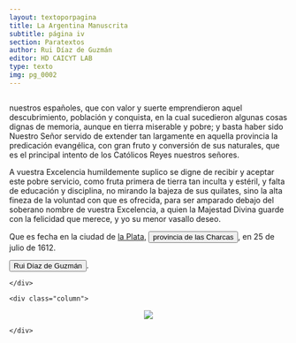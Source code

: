 ```yaml
---
layout: textoporpagina
title: La Argentina Manuscrita
subtitle: página iv
section: Paratextos
author: Rui Díaz de Guzmán
editor: HD CAICYT LAB
type: texto
img: pg_0002
---
```


<div class="row">
	<div class="column">

<p>nuestros españoles, que con valor y suerte emprendieron aquel descubrimiento, población y conquista, en la cual sucedieron algunas cosas dignas de memoria, aunque en tierra miserable y pobre; y basta haber sido Nuestro Señor servido de extender tan largamente en aquella provincia la predicación evangélica, con gran fruto y conversión de sus naturales, que es el principal intento de los Católicos Reyes nuestros señores.</p>

<p>A vuestra Excelencia humildemente suplico se digne de recibir y aceptar este pobre servicio, como fruta primera de tierra tan inculta y estéril, y falta de educación y disciplina, no mirando la bajeza de sus quilates, sino la alta fineza de la voluntad con que es ofrecida, para ser amparado debajo del soberano nombre de vuestra Excelencia, a quien la Majestad Divina guarde con la felicidad que merece, y yo su menor vasallo deseo. </p>

<p>Que es fecha en la ciudad de <a href="https://recogito.pelagios.org/document/wzqxhk0h3vpikm/part/1/edit#8c964fdc-94e2-4173-a7b0-0473c590643b" target="_blank">la Plata,</a> <a href="https://recogito.pelagios.org/document/wzqxhk0h3vpikm/part/1/edit#45939aad-64ef-48a6-a009-3c3024febab2" target="_blank"><button class="balloon" data-balloon-pos="up" data-balloon-length="large" data-balloon="Refiere a la provincia de Charcas, provincia de los Charcas o bien gobernación de Charcas fue un territorio ultramarino integrante del Imperio español que formó parte del gran Virreinato del Perú hasta 1776 y que luego pasó al nuevo Virreinato del Río de la Plata. La provincia de Charcas, cuyos límites se superponen con la Audiencia de Charchas, tenía su sede en Sucre (Ciudad de la Plata, 1538).">provincia de las Charcas</button></a>, en 25 de julio de 1612.</p>

<p><button class="balloon" data-balloon-pos="up" data-balloon-length="large" data-balloon="Ruy Díaz de Guzmán, o Rui Diaz de Guzmán (Asunción del Paraguay, 1559– 17/06/1629) fue un conquistador, burócrata colonial y cronista criollo, primer escritor y mestizo de ascendencia hispano-guaraní en registrar la historia de la región del Plata. En 1593 fue el segundo fundador de la ciudad de Santiago de Jerez del Igurey (actual río Ivinhema, sudeste del estado de Mato Grosso del Sur), aguas arriba de los saltos del Guayrá, y se convertiría en su teniente de gobernador en el año 1596.">Rui Díaz de Guzmán</button>.</p>

	</div>

	<div class="column">

<center>
<a href="{{site.baseurl}}/assets/img/argentina_manuscrita/{{page.img}}.jpg"><img src="{{site.baseurl}}/assets/img/argentina_manuscrita/{{page.img}}.jpg"></a>
</center>

	</div>

</div> 